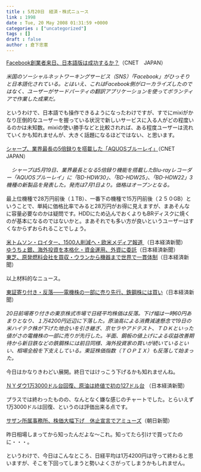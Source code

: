 ```yaml
---
title : 5月20日　経済・株式ニュース
link : 1998
date : Tue, 20 May 2008 01:31:59 +0000
categories : ["uncategorized"]
tags : []
draft : false
author : 倉下忠憲
---
```


<A HREF="http://japan.cnet.com/special/story/0,2000056049,20373442,00.htm" TARGET="_blank">Facebook創業者来日、日本語版は成功するか？</A>（CNET　JAPAN）<BR><BR><I>米国のソーシャルネットワーキングサービス（SNS）「Facebook」がひっそりと日本語化されている。とはいえ、これはFacebook側がローカライズしたのではなく、ユーザーがサードパーティの翻訳アプリケーションを使ってボランティアで作業した成果だ。</I><BR><BR>というわけで、日本語でも操作できるようになったわけですが、すでにmixiがかなり圧倒的なユーザーを握っている状況で新しいサービスに入る人がどの程度いるのかは未知数。mixiの使い勝手などと比較されれば、ある程度ユーザーは流れていくかも知れませんが、大きく話題になるほどではない、と思います。<BR><BR><A HREF="http://japan.cnet.com/news/tech/story/0,2000056025,20373506,00.htm" TARGET="_blank">シャープ、業界最長の5倍録りを搭載した「AQUOSブルーレイ」</A>（CNET　JAPAN）<BR><BR><I>　シャープは5月19日、業界最長となる5倍録り機能を搭載したBlu-rayレコーダー「AQUOSブルーレイ」に「BD-HDW30」、「BD-HDW25」、「BD-HDW22」3機種の新製品を発表した。発売は7月1日より。価格はオープンとなる。</I><BR><BR>最上位機種で28万円前後（１TB）、一番下の機種で15万円前後（２５０GB）ということで、単純に価格比率でみると28万円がお得に見えますが、まあそんなに容量必要なのかは疑問です。HDDにため込んでおくよりもBRディスクに焼くのが基本になるのではないかと。まあそれでも多い方が良いというユーザーはすくなからずおられることでしょう。<BR><BR><A HREF="http://www.nikkei.co.jp/news/main/20080520AT2M2000K20052008.html" TARGET="_blank">米トムソン・ロイター、1500人削減へ・欧米メディア報道 </A>（日本経済新聞）<BR><A HREF="http://www.nikkei.co.jp/news/keizai/20080520AT3S1602S19052008.html" TARGET="_blank">ゆうちょ銀、海外投資を本格化・資金運用、外資に委託</A>（日本経済新聞）<BR><A HREF="http://www.nikkei.co.jp/news/sangyo/20080520AT1D1906S19052008.html" TARGET="_blank">東芝、原発燃料会社を買収・ウランから機器まで世界で一貫体制</A>（日本経済新聞）<BR><BR>以上材料的なニュース。<BR><BR><A HREF="http://www.nikkei.co.jp/news/market/20080520m1ASS0ISS11200508.html" TARGET="_blank">東証寄り付き・反落――電機株の一部に売り先行、鉄鋼株には買い</A>（日本経済新聞）<BR><BR><I>20日前場寄り付きの東京株式市場で日経平均株価は反落。下げ幅は一時60円あまりとなり、１万4200円近辺に下落した。原油高による消費減速懸念で19日の米ハイテク株が下げた地合いを引き継ぎ、京セラやアドテスト、ＴＤＫといった値がさの電機株の一部に売りが先行した。半面、鋼板の値上げによる収益改善期待から新日鉄などの鉄鋼株には前日同様、海外投資家の買いが続いているといい、相場全般を下支えしている。東証株価指数（ＴＯＰＩＸ）も反落して始まった。</I><BR><BR>今日はかなりきわどい展開。終日ではけっこう下げるかも知れませんね。<BR><BR><A HREF="http://www.nikkei.co.jp/news/main/20080520AT2M2000H20052008.html" TARGET="_blank">ＮＹダウ1万3000ドル台回復、原油は終値で初の127ドル台</A> （日本経済新聞）<BR><BR>プラスでは終わったものの、なんとなく嫌な感じのチャートでした。とらいえず1万3000ドルは回復、というのは評価出来る点です。<BR><BR><A HREF="http://www.asahi.com/culture/update/0519/TKY200805190234.html" TARGET="_blank">サザン所属事務所、株価大幅下げ　休止宣言でアミューズ</A>（朝日新聞）<BR><BR>昨日相場しまってから知ったんだよな～これ。知ってたら引けで買ってたのに・・・。<BR><BR>というわけで、今日はこんなところ、日経平均は1万4200円は守って終わると思いますが、そこを下回ってしまうと勢いよくさがってしまうかもしれません。<BR><BR><BR><br><br>
